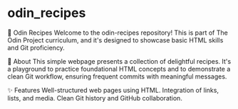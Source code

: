 # odin_recipes
🍲 Odin Recipes
Welcome to the odin-recipes repository! This is part of The Odin Project curriculum, and it's designed to showcase basic HTML skills and Git proficiency.

📘 About
This simple webpage presents a collection of delightful recipes. It's a playground to practice foundational HTML concepts and to demonstrate a clean Git workflow, ensuring frequent commits with meaningful messages.

✨ Features
Well-structured web pages using HTML.
Integration of links, lists, and media.
Clean Git history and GitHub collaboration.
